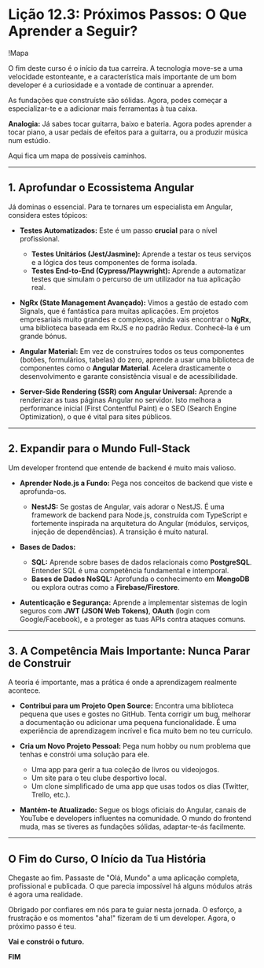 # Lição 12.3: Próximos Passos: O Que Aprender a Seguir?

!Mapa

O fim deste curso é o início da tua carreira. A tecnologia move-se a uma velocidade estonteante, e a característica mais importante de um bom developer é a curiosidade e a vontade de continuar a aprender.

As fundações que construíste são sólidas. Agora, podes começar a especializar-te e a adicionar mais ferramentas à tua caixa.

**Analogia:** Já sabes tocar guitarra, baixo e bateria. Agora podes aprender a tocar piano, a usar pedais de efeitos para a guitarra, ou a produzir música num estúdio.

Aqui fica um mapa de possíveis caminhos.

---

## 1. Aprofundar o Ecossistema Angular

Já dominas o essencial. Para te tornares um especialista em Angular, considera estes tópicos:

*   **Testes Automatizados:** Este é um passo **crucial** para o nível profissional.
    *   **Testes Unitários (Jest/Jasmine):** Aprende a testar os teus serviços e a lógica dos teus componentes de forma isolada.
    *   **Testes End-to-End (Cypress/Playwright):** Aprende a automatizar testes que simulam o percurso de um utilizador na tua aplicação real.

*   **NgRx (State Management Avançado):** Vimos a gestão de estado com Signals, que é fantástica para muitas aplicações. Em projetos empresariais muito grandes e complexos, ainda vais encontrar o **NgRx**, uma biblioteca baseada em RxJS e no padrão Redux. Conhecê-la é um grande bónus.

*   **Angular Material:** Em vez de construíres todos os teus componentes (botões, formulários, tabelas) do zero, aprende a usar uma biblioteca de componentes como o **Angular Material**. Acelera drasticamente o desenvolvimento e garante consistência visual e de acessibilidade.

*   **Server-Side Rendering (SSR) com Angular Universal:** Aprende a renderizar as tuas páginas Angular no servidor. Isto melhora a performance inicial (First Contentful Paint) e o SEO (Search Engine Optimization), o que é vital para sites públicos.

---

## 2. Expandir para o Mundo Full-Stack

Um developer frontend que entende de backend é muito mais valioso.

*   **Aprender Node.js a Fundo:** Pega nos conceitos de backend que viste e aprofunda-os.
    *   **NestJS:** Se gostas de Angular, vais adorar o NestJS. É uma framework de backend para Node.js, construída com TypeScript e fortemente inspirada na arquitetura do Angular (módulos, serviços, injeção de dependências). A transição é muito natural.

*   **Bases de Dados:**
    *   **SQL:** Aprende sobre bases de dados relacionais como **PostgreSQL**. Entender SQL é uma competência fundamental e intemporal.
    *   **Bases de Dados NoSQL:** Aprofunda o conhecimento em **MongoDB** ou explora outras como a **Firebase/Firestore**.

*   **Autenticação e Segurança:** Aprende a implementar sistemas de login seguros com **JWT (JSON Web Tokens)**, **OAuth** (login com Google/Facebook), e a proteger as tuas APIs contra ataques comuns.

---

## 3. A Competência Mais Importante: Nunca Parar de Construir

A teoria é importante, mas a prática é onde a aprendizagem realmente acontece.

*   **Contribui para um Projeto Open Source:** Encontra uma biblioteca pequena que uses e gostes no GitHub. Tenta corrigir um bug, melhorar a documentação ou adicionar uma pequena funcionalidade. É uma experiência de aprendizagem incrível e fica muito bem no teu currículo.

*   **Cria um Novo Projeto Pessoal:** Pega num hobby ou num problema que tenhas e constrói uma solução para ele.
    *   Uma app para gerir a tua coleção de livros ou videojogos.
    *   Um site para o teu clube desportivo local.
    *   Um clone simplificado de uma app que usas todos os dias (Twitter, Trello, etc.).

*   **Mantém-te Atualizado:** Segue os blogs oficiais do Angular, canais de YouTube e developers influentes na comunidade. O mundo do frontend muda, mas se tiveres as fundações sólidas, adaptar-te-ás facilmente.

---

## O Fim do Curso, O Início da Tua História

Chegaste ao fim. Passaste de "Olá, Mundo" a uma aplicação completa, profissional e publicada. O que parecia impossível há alguns módulos atrás é agora uma realidade.

Obrigado por confiares em nós para te guiar nesta jornada. O esforço, a frustração e os momentos "aha!" fizeram de ti um developer. Agora, o próximo passo é teu.

**Vai e constrói o futuro.**

**FIM**
